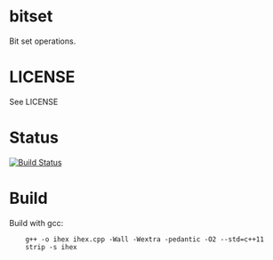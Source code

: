 bitset
======

Bit set operations.

LICENSE
=======

See LICENSE

Status
======

[![Build Status](https://travis-ci.org/mariokonrad/bitset.svg?branch=master)](https://travis-ci.org/mariokonrad/bitset)

Build
=====

Build with gcc:
~~~~~~~~~~
	g++ -o ihex ihex.cpp -Wall -Wextra -pedantic -O2 --std=c++11
	strip -s ihex
~~~~~~~~~~

